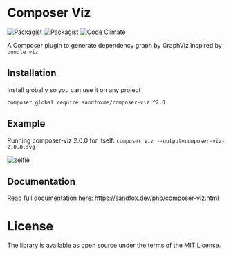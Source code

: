 # Composer Viz

[![Packagist](https://img.shields.io/packagist/v/sandfoxme/composer-viz.svg?maxAge=2592000)](https://packagist.org/packages/sandfoxme/composer-viz)
[![Packagist](https://img.shields.io/github/license/sandfoxme/composer-viz.svg?maxAge=2592000)](https://opensource.org/licenses/MIT)
[![Code Climate](https://img.shields.io/codeclimate/maintainability/sandfoxme/composer-viz.svg?maxAge=2592000)](https://codeclimate.com/github/sandfoxme/composer-viz)

A Composer plugin to generate dependency graph by GraphViz inspired by ``bundle viz``

## Installation

Install globally so you can use it on any project

    composer global require sandfoxme/composer-viz:^2.0

## Example

Running composer-viz 2.0.0 for itself: ``composer viz --output=composer-viz-2.0.0.svg``

[![selfie](https://sandfox.dev/_static/composer-viz/composer-viz-2.0.0.svg)](https://sandfox.dev/_static/composer-viz/composer-viz-2.0.0.svg)

## Documentation

Read full documentation here: <https://sandfox.dev/php/composer-viz.html>

# License

The library is available as open source under the terms of the [MIT License].

[MIT License]:  https://opensource.org/licenses/MIT
